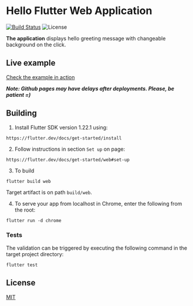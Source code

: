 # Hello Flutter Web Application

[![Build Status](https://travis-ci.com/Arlabunakty/hello_flutter_web_application.svg?branch=main)](https://travis-ci.com/Arlabunakty/hello_flutter_web_application)
![License](http://img.shields.io/:license-mit-blue.svg?style=flat-square)

**The application** displays hello greeting message with changeable background on the click.

## Live example

[Check the example in action](https://arlabunakty.github.io/hello_flutter_web_application)

___Note: Github pages may have delays after deployments. Please, be patient =)___

## Building

1. Install Flutter SDK version 1.22.1 using:

```
https://flutter.dev/docs/get-started/install
```

2. Follow instructions in section `Set up` on page:

```
https://flutter.dev/docs/get-started/web#set-up
```

3. To build

```
flutter build web
```

Target artifact is on path `build/web`.

4. To serve your app from localhost in Chrome, enter the following from the root:

```
flutter run -d chrome
```

### Tests

The validation can be triggered by executing the following command in the target project directory:
```
flutter test
```

## License
[MIT](https://choosealicense.com/licenses/mit/)
